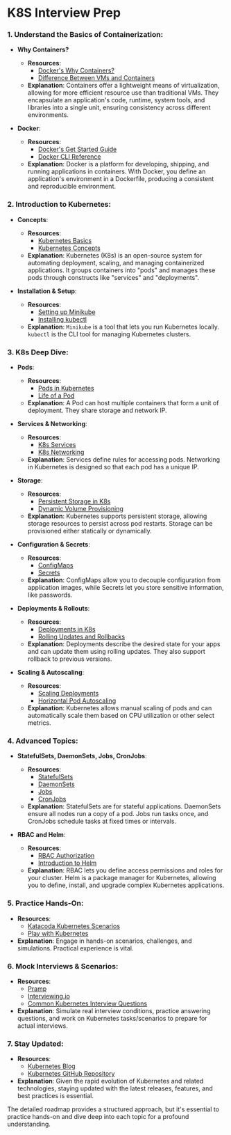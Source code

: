 # K8S Interview Prep

### 1. **Understand the Basics of Containerization**:
- **Why Containers?**
  - **Resources**: 
    - [Docker's Why Containers?](https://www.docker.com/why-docker)
    - [Difference Between VMs and Containers](https://www.nakivo.com/blog/docker-containers-vs-virtual-machines/)
  - **Explanation**: Containers offer a lightweight means of virtualization, allowing for more efficient resource use than traditional VMs. They encapsulate an application's code, runtime, system tools, and libraries into a single unit, ensuring consistency across different environments.
  
- **Docker**:
  - **Resources**: 
    - [Docker's Get Started Guide](https://docs.docker.com/get-started/)
    - [Docker CLI Reference](https://docs.docker.com/engine/reference/commandline/cli/)
  - **Explanation**: Docker is a platform for developing, shipping, and running applications in containers. With Docker, you define an application's environment in a Dockerfile, producing a consistent and reproducible environment.

### 2. **Introduction to Kubernetes**:
- **Concepts**:
  - **Resources**: 
    - [Kubernetes Basics](https://kubernetes.io/docs/tutorials/kubernetes-basics/)
    - [Kubernetes Concepts](https://kubernetes.io/docs/concepts/)
  - **Explanation**: Kubernetes (K8s) is an open-source system for automating deployment, scaling, and managing containerized applications. It groups containers into "pods" and manages these pods through constructs like "services" and "deployments".
  
- **Installation & Setup**:
  - **Resources**: 
    - [Setting up Minikube](https://kubernetes.io/docs/tasks/tools/install-minikube/)
    - [Installing kubectl](https://kubernetes.io/docs/tasks/tools/install-kubectl/)
  - **Explanation**: `Minikube` is a tool that lets you run Kubernetes locally. `kubectl` is the CLI tool for managing Kubernetes clusters.

### 3. **K8s Deep Dive**:
- **Pods**: 
  - **Resources**: 
    - [Pods in Kubernetes](https://kubernetes.io/docs/concepts/workloads/pods/)
    - [Life of a Pod](https://kubernetes.io/docs/concepts/workloads/pods/pod-lifecycle/)
  - **Explanation**: A Pod can host multiple containers that form a unit of deployment. They share storage and network IP.
  
- **Services & Networking**:
  - **Resources**: 
    - [K8s Services](https://kubernetes.io/docs/concepts/services-networking/service/)
    - [K8s Networking](https://kubernetes.io/docs/concepts/services-networking/)
  - **Explanation**: Services define rules for accessing pods. Networking in Kubernetes is designed so that each pod has a unique IP.
  
- **Storage**:
  - **Resources**: 
    - [Persistent Storage in K8s](https://kubernetes.io/docs/concepts/storage/persistent-volumes/)
    - [Dynamic Volume Provisioning](https://kubernetes.io/docs/concepts/storage/dynamic-provisioning/)
  - **Explanation**: Kubernetes supports persistent storage, allowing storage resources to persist across pod restarts. Storage can be provisioned either statically or dynamically.

- **Configuration & Secrets**:
  - **Resources**: 
    - [ConfigMaps](https://kubernetes.io/docs/concepts/configuration/configmap/)
    - [Secrets](https://kubernetes.io/docs/concepts/configuration/secret/)
  - **Explanation**: ConfigMaps allow you to decouple configuration from application images, while Secrets let you store sensitive information, like passwords.

- **Deployments & Rollouts**:
  - **Resources**: 
    - [Deployments in K8s](https://kubernetes.io/docs/concepts/workloads/controllers/deployment/)
    - [Rolling Updates and Rollbacks](https://kubernetes.io/docs/tutorials/kubernetes-basics/update/update-intro/)
  - **Explanation**: Deployments describe the desired state for your apps and can update them using rolling updates. They also support rollback to previous versions.

- **Scaling & Autoscaling**:
  - **Resources**: 
    - [Scaling Deployments](https://kubernetes.io/docs/tutorials/kubernetes-basics/scale/scale-intro/)
    - [Horizontal Pod Autoscaling](https://kubernetes.io/docs/tasks/run-application/horizontal-pod-autoscale/)
  - **Explanation**: Kubernetes allows manual scaling of pods and can automatically scale them based on CPU utilization or other select metrics.

### 4. **Advanced Topics**:
- **StatefulSets, DaemonSets, Jobs, CronJobs**:
  - **Resources**: 
    - [StatefulSets](https://kubernetes.io/docs/concepts/workloads/controllers/statefulset/)
    - [DaemonSets](https://kubernetes.io/docs/concepts/workloads/controllers/daemonset/)
    - [Jobs](https://kubernetes.io/docs/concepts/workloads/controllers/job/)
    - [CronJobs](https://kubernetes.io/docs/concepts/workloads/controllers/cron-jobs/)
  - **Explanation**: StatefulSets are for stateful applications. DaemonSets ensure all nodes run a copy of a pod. Jobs run tasks once, and CronJobs schedule tasks at fixed times or intervals.

- **RBAC and Helm**:
  - **Resources**: 
    - [RBAC Authorization](https://kubernetes.io/docs/reference/access-authn-authz/rbac/)
    - [Introduction to Helm](https://helm.sh/docs/intro/)
  - **Explanation**: RBAC lets you define access permissions and roles for your cluster. Helm is a package manager for Kubernetes, allowing you to define, install, and upgrade complex Kubernetes applications.

### 5. **Practice Hands-On**:
- **Resources**: 
  - [Katacoda Kubernetes Scenarios](https://www.katacoda.com/courses/kubernetes)
  - [Play with Kubernetes](https://labs.play-with-k8s.com/)
- **Explanation**: Engage in hands-on scenarios, challenges, and simulations. Practical experience is vital.

### 6. **Mock Interviews & Scenarios**:
- **Resources**: 
  - [Pramp](https://www.pramp.com/)
  - [Interviewing.io](https://interviewing.io/)
  - [Common Kubernetes Interview Questions](https://www.simplilearn.com/tutorials/kubernetes-tutorial/kubernetes-interview-questions)
- **Explanation**: Simulate real interview conditions, practice answering questions, and work on Kubernetes tasks/scenarios to prepare for actual interviews.

### 7. **Stay Updated**:
- **Resources**: 
  - [Kubernetes Blog](https://kubernetes.io/blog/)
  - [Kubernetes GitHub Repository](https://github.com/kubernetes/kubernetes)
- **Explanation**: Given the rapid evolution of Kubernetes and related technologies, staying updated with the latest releases, features, and best practices is essential.

The detailed roadmap provides a structured approach, but it's essential to practice hands-on and dive deep into each topic for a profound understanding.